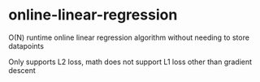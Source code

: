 # online-linear-regression
O(N) runtime online linear regression algorithm without needing to store datapoints 

Only supports L2 loss, math does not support L1 loss other than gradient descent
